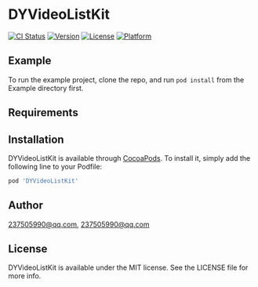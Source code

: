 # DYVideoListKit

[![CI Status](https://img.shields.io/travis/237505990@qq.com/DYVideoListKit.svg?style=flat)](https://travis-ci.org/237505990@qq.com/DYVideoListKit)
[![Version](https://img.shields.io/cocoapods/v/DYVideoListKit.svg?style=flat)](https://cocoapods.org/pods/DYVideoListKit)
[![License](https://img.shields.io/cocoapods/l/DYVideoListKit.svg?style=flat)](https://cocoapods.org/pods/DYVideoListKit)
[![Platform](https://img.shields.io/cocoapods/p/DYVideoListKit.svg?style=flat)](https://cocoapods.org/pods/DYVideoListKit)

## Example

To run the example project, clone the repo, and run `pod install` from the Example directory first.

## Requirements

## Installation

DYVideoListKit is available through [CocoaPods](https://cocoapods.org). To install
it, simply add the following line to your Podfile:

```ruby
pod 'DYVideoListKit'
```

## Author

237505990@qq.com, 237505990@qq.com

## License

DYVideoListKit is available under the MIT license. See the LICENSE file for more info.
